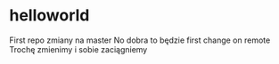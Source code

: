# helloworld
First repo
zmiany na master
No dobra to będzie first change on remote
Trochę zmienimy i sobie zaciągniemy
